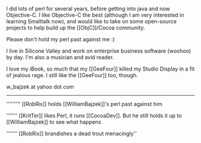 

I did lots of perl for several years, before getting into java and now Objective-C. I like Objective-C the best (although I am very interested in learning Smalltalk now), and would like to take on some open-source projects to help build up the [[ObjC]]/Cocoa community. 

Please don't hold my perl past against me :)

I live in Silicone Valley and work on enterprise business software (woohoo) by day. I'm also a musician and avid reader. 

I love my iBook, so much that my [[GeeFour]] killed my Studio Display in a fit of jealous rage. I still like the [[GeeFour]] too, though.

w_bajzek at yahoo dot com

----

''''''''' [[RobRix]] holds [[WilliamBajzek]]'s perl past against him

''''''' [[KritTer]] likes Perl, it runs [[CocoaDev]]. But he still holds it up to [[WilliamBajzek]] to see what happens

''''''' [[RobRix]] brandishes a dead trout menacingly''